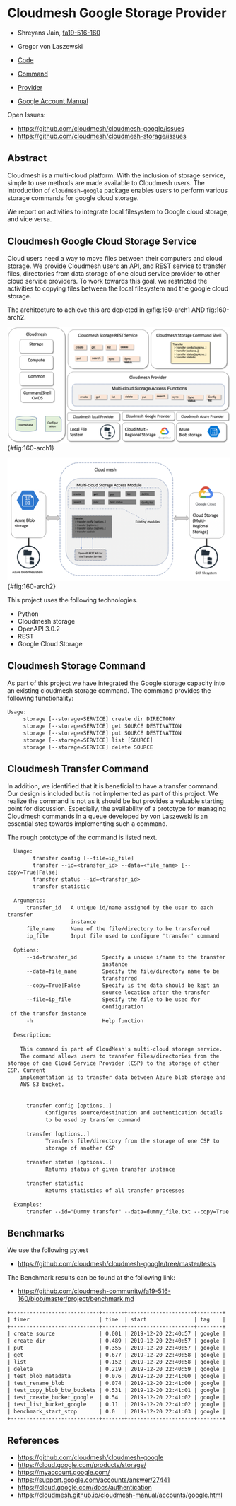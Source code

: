 # Cloudmesh Google Storage Provider

* Shreyans Jain, [fa19-516-160](https://github.com/cloudmesh-community/fa19-516-160/blob/master/project/report.md)   
* Gregor von Laszewski


* [Code](https://github.com/cloudmesh/cloudmesh-google/tree/master/cloudmesh/google)
* [Command](https://github.com/cloudmesh/cloudmesh-google/blob/master/cloudmesh/google/command/google.py)
* [Provider](https://github.com/cloudmesh/cloudmesh-google/blob/master/cloudmesh/google/storage/Provider.py)
* [Google Account Manual](https://github.com/cloudmesh/cloudmesh-manual/blob/master/docs-source/source/accounts/google/account.md)

Open Issues:

* <https://github.com/cloudmesh/cloudmesh-google/issues>
* <https://github.com/cloudmesh/cloudmesh-storage/issues>

## Abstract

Cloudmesh is a multi-cloud platform. With the inclusion of storage
service,  simple to use methods are made
available to Cloudmesh users. The introduction of `cloudmesh-google` package enables users to perform various storage commands for google cloud storage.

We report on activities to integrate local filesystem to Google cloud
storage, and vice versa.
  
 
## Cloudmesh Google Cloud Storage Service  

Cloud users need a way to move files between their computers and cloud
storage. We provide Cloudmesh users an API, and REST service to transfer
files, directories from data storage of one cloud service provider to
other cloud service providers. To work towards this goal, we restricted
the activities to copying files between the local filesystem and the google cloud storage.

The architecture to achieve this are depicted in @fig:160-arch1 AND fig:160-arch2.

![Cloudmesh Storage Layered Architecture](images/gregor-cloud-storage.png){#fig:160-arch1}

![CLoudmesh Integration of the Google Provider](images/Architecture_v2.png){#fig:160-arch2}

This project uses the following technologies.

* Python
* Cloudmesh storage
* OpenAPI 3.0.2
* REST
* Google Cloud Storage

## Cloudmesh Storage Command

As part of this project we have integrated the Google storage capacity
into an existing cloudmesh storage command. The command provides the
following functionality:

```
Usage:
     storage [--storage=SERVICE] create dir DIRECTORY
     storage [--storage=SERVICE] get SOURCE DESTINATION 
     storage [--storage=SERVICE] put SOURCE DESTINATION 
     storage [--storage=SERVICE] list [SOURCE] 
     storage [--storage=SERVICE] delete SOURCE

```

## Cloudmesh Transfer Command

In addition, we identified that it is beneficial to have a transfer
command. Our design is included but is not implemented as part of this
project. We realize the command is not as it should be but provides a
valuable starting point for discussion. Especially, the availability of a
prototype for managing Cloudmesh commands in a queue developed by von
Laszewski is an essential step towards implementing such a command.

 
The rough prototype of the command is listed next.

```
  Usage:
        transfer config [--file=ip_file]
        transfer --id=<transfer_id> --data=<file_name> [--copy=True|False]
        transfer status --id=<transfer_id>
        transfer statistic

  Arguments:
      transfer_id   A unique id/name assigned by the user to each transfer 
                    instance
      file_name     Name of the file/directory to be transferred
      ip_file       Input file used to configure 'transfer' command

  Options:
      --id=transfer_id        Specify a unique i/name to the transfer 
                              instance
      --data=file_name        Specify the file/directory name to be 
                              transferred
      --copy=True|False       Specify is the data should be kept in 
                              source location after the transfer 
      --file=ip_file          Specify the file to be used for 
                              configuration
 of the transfer instance 
      -h                      Help function

  Description:
  
    This command is part of CloudMesh's multi-cloud storage service.
    The command allows users to transfer files/directories from the storage of one Cloud Service Provider (CSP) to the storage of other CSP. Current
    implementation is to transfer data between Azure blob storage and
    AWS S3 bucket.


      transfer config [options..]
            Configures source/destination and authentication details 
            to be used by transfer command 

      transfer [options..]
            Transfers file/directory from the storage of one CSP to 
            storage of another CSP 

      transfer status [options..]
            Returns status of given transfer instance

      transfer statistic
            Returns statistics of all transfer processes

  Examples:
      transfer --id="Dummy transfer" --data=dummy_file.txt --copy=True
```


## Benchmarks

We use the following pytest

* <https://github.com/cloudmesh/cloudmesh-google/tree/master/tests>

The Benchmark results can be found at the following link:

* <https://github.com/cloudmesh-community/fa19-516-160/blob/master/project/benchmark.md>

```
+----------------------------+-------+---------------------+--------+
| timer                      | time  | start               | tag    |
+----------------------------+-------+---------------------+--------+
| create source              | 0.001 | 2019-12-20 22:40:57 | google |
| create dir                 | 0.489 | 2019-12-20 22:40:57 | google |
| put                        | 0.355 | 2019-12-20 22:40:57 | google |
| get                        | 0.677 | 2019-12-20 22:40:58 | google |
| list                       | 0.152 | 2019-12-20 22:40:58 | google |
| delete                     | 0.219 | 2019-12-20 22:40:59 | google |
| test_blob_metadata         | 0.076 | 2019-12-20 22:41:00 | google |
| test_rename_blob           | 0.074 | 2019-12-20 22:41:00 | google |
| test_copy_blob_btw_buckets | 0.531 | 2019-12-20 22:41:01 | google |
| test_create_bucket_google  | 0.54  | 2019-12-20 22:41:02 | google |
| test_list_bucket_google    | 0.11  | 2019-12-20 22:41:02 | google |
| benchmark_start_stop       | 0.0   | 2019-12-20 22:41:03 | google |
+----------------------------+-------+---------------------+--------+
```

## References 

* <https://github.com/cloudmesh/cloudmesh-google>
* <https://cloud.google.com/products/storage/>
* <https://myaccount.google.com/>
* <https://support.google.com/accounts/answer/27441>
* <https://cloud.google.com/docs/authentication>
* <https://cloudmesh.github.io/cloudmesh-manual/accounts/google.html>
